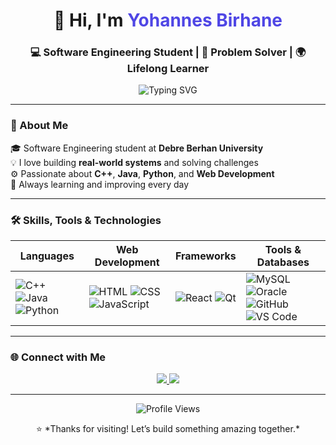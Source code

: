 <!-- Profile Header -->
<h1 align="center">👋 Hi, I'm <span style="color:#4F46E5;">Yohannes Birhane</span></h1>
<h3 align="center">💻 Software Engineering Student | 🚀 Problem Solver | 🌍 Lifelong Learner</h3>

<p align="center">
  <img src="https://readme-typing-svg.herokuapp.com?font=Fira+Code&size=22&duration=3000&pause=800&color=4F46E5&center=true&vCenter=true&width=600&lines=Software+Engineering+Student;Full-Stack+Developer+In+Progress;Building+Real+World+Projects;Always+Learning+New+Things+🚀" alt="Typing SVG" />
</p>

---

### 🌟 About Me

🎓 Software Engineering student at **Debre Berhan University**  
💡 I love building **real-world systems** and solving challenges  
⚙️ Passionate about **C++**, **Java**, **Python**, and **Web Development**  
🚀 Always learning and improving every day  

---

### 🛠️ Skills, Tools & Technologies  

<div align="center">

| **Languages** | **Web Development** | **Frameworks** | **Tools & Databases** |
|---------------|----------------------|----------------|------------------------|
| ![C++](https://skillicons.dev/icons?i=cpp) ![Java](https://skillicons.dev/icons?i=java) ![Python](https://skillicons.dev/icons?i=python) | ![HTML](https://skillicons.dev/icons?i=html) ![CSS](https://skillicons.dev/icons?i=css) ![JavaScript](https://skillicons.dev/icons?i=js) | ![React](https://skillicons.dev/icons?i=react) ![Qt](https://skillicons.dev/icons?i=qt) | ![MySQL](https://skillicons.dev/icons?i=mysql) ![Oracle](https://skillicons.dev/icons?i=oracle) ![GitHub](https://skillicons.dev/icons?i=github) ![VS Code](https://skillicons.dev/icons?i=vscode) |

</div>

---

### 🌐 Connect with Me

<p align="center">
  <a href="mailto:yohannesb139@gmail.com">
    <img src="https://img.shields.io/badge/Email-D14836?style=for-the-badge&logo=gmail&logoColor=white" />
  </a>
  <a href="https://github.com/your-github-username">
    <img src="https://img.shields.io/badge/GitHub-181717?style=for-the-badge&logo=github&logoColor=white" />
  </a>
</p>

---

<p align="center">
  <img src="https://komarev.com/ghpvc/?username=your-github-username&label=Profile+Views&color=4F46E5&style=flat-square" alt="Profile Views" />
</p>

<p align="center">
  ⭐ *Thanks for visiting! Let’s build something amazing together.*
</p>
